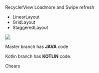 RecyclerView Loadmore and Swipe refresh
- LinearLayout 
- GridLayout 
- StaggeredLayout 


![](https://github.com/Pyush/Android-RecyclerView-Loadmore/blob/master/android-recyclerview-loadmore-gif.gif)


Master branch has **JAVA** code

Kotlin branch has **KOTLIN** code.

Chears

